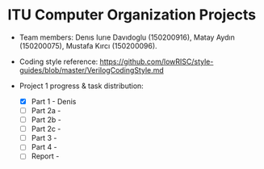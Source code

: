 # ITU Computer Organization Projects

* Team members: Denıs Iurıe Davıdoglu (150200916), Matay Aydın (150200075), Mustafa Kırcı (150200096).

* Coding style reference: https://github.com/lowRISC/style-guides/blob/master/VerilogCodingStyle.md

* Project 1 progress & task distribution:
  - [X] Part 1 - Denis
  - [ ] Part 2a - 
  - [ ] Part 2b - 
  - [ ] Part 2c - 
  - [ ] Part 3 - 
  - [ ] Part 4 - 
  - [ ] Report - 
